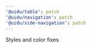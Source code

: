 ```yaml
---
'@uidu/table': patch
'@uidu/navigation': patch
'@uidu/side-navigation': patch
---
```


Styles and color fixes
